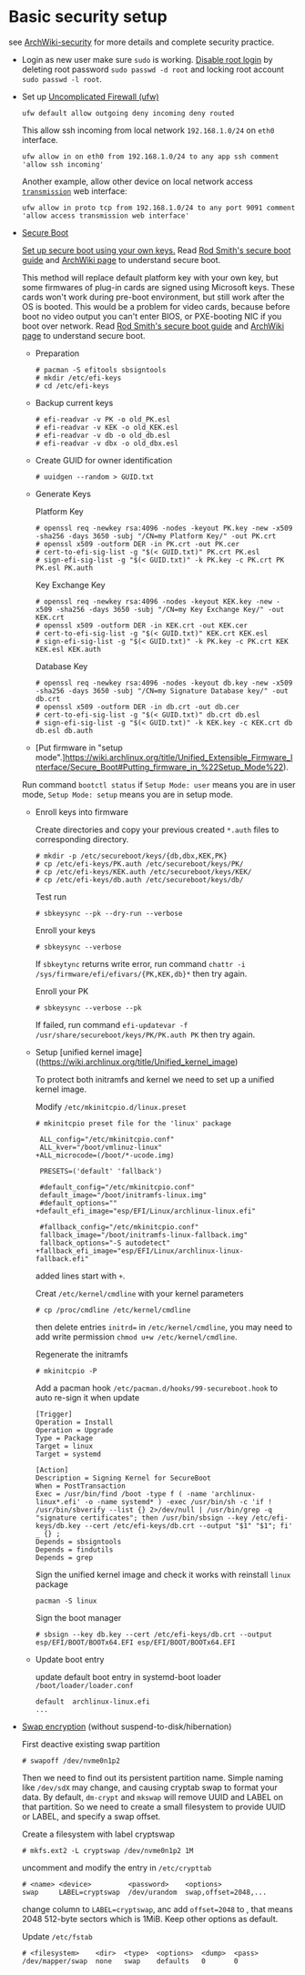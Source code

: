 # Basic security setup

see [ArchWiki-security](https://wiki.archlinux.org/title/Security) for more details and complete security practice.

- Login as new user make sure `sudo` is working.
  [Disable root login](https://wiki.archlinux.org/title/Sudo#Disable_root_login) 
  by deleting root password `sudo passwd -d root` and 
  locking root account `sudo passwd -l root`.

- Set up [Uncomplicated Firewall (ufw)](https://wiki.archlinux.org/title/Uncomplicated_Firewall)
  ```
  ufw default allow outgoing deny incoming deny routed
  ```
  This allow ssh incoming from local network `192.168.1.0/24` on `eth0` interface.
  ```
  ufw allow in on eth0 from 192.168.1.0/24 to any app ssh comment 'allow ssh incoming'
  ```
  Another example, allow other device on local network access [`transmission`](https://wiki.archlinux.org/title/Transmission) web interface:
  ```
  ufw allow in proto tcp from 192.168.1.0/24 to any port 9091 comment 'allow access transmission web interface'
  ```

- [Secure Boot](https://wiki.archlinux.org/title/Unified_Extensible_Firmware_Interface/Secure_Boot#Signing_EFI_binaries)

  [Set up secure boot using your own keys.](https://wiki.archlinux.org/title/Unified_Extensible_Firmware_Interface/Secure_Boot#Using_your_own_keys) 
  Read [Rod Smith's secure boot guide](https://www.rodsbooks.com/efi-bootloaders/controlling-sb.html) and [ArchWiki page](https://wiki.archlinux.org/title/Unified_Extensible_Firmware_Interface/Secure_Boot) to understand secure boot.
  
  This method will replace default platform key with your own key,
  but some firmwares of plug-in cards are signed using Microsoft keys.
  These cards won't work during pre-boot environment,
  but still work after the OS is booted.
  This would be a problem for video cards, because before boot no video output you can't enter BIOS, 
  or PXE-booting NIC if you boot over network.
  Read [Rod Smith's secure boot guide](https://www.rodsbooks.com/efi-bootloaders/controlling-sb.html) and [ArchWiki page](https://wiki.archlinux.org/title/Unified_Extensible_Firmware_Interface/Secure_Boot) to understand secure boot.
  
  - Preparation
  
    ```
    # pacman -S efitools sbsigntools
    # mkdir /etc/efi-keys
    # cd /etc/efi-keys
    ```
  - Backup current keys

    ```
    # efi-readvar -v PK -o old_PK.esl
    # efi-readvar -v KEK -o old_KEK.esl
    # efi-readvar -v db -o old_db.esl
    # efi-readvar -v dbx -o old_dbx.esl
    ```
  - Create GUID for owner identification

    ```
    # uuidgen --random > GUID.txt
    ```
    
  - Generate Keys 
    
    Platform Key
    ```
    # openssl req -newkey rsa:4096 -nodes -keyout PK.key -new -x509 -sha256 -days 3650 -subj "/CN=my Platform Key/" -out PK.crt
    # openssl x509 -outform DER -in PK.crt -out PK.cer
    # cert-to-efi-sig-list -g "$(< GUID.txt)" PK.crt PK.esl
    # sign-efi-sig-list -g "$(< GUID.txt)" -k PK.key -c PK.crt PK PK.esl PK.auth
    ```
    Key Exchange Key
    ```
    # openssl req -newkey rsa:4096 -nodes -keyout KEK.key -new -x509 -sha256 -days 3650 -subj "/CN=my Key Exchange Key/" -out KEK.crt
    # openssl x509 -outform DER -in KEK.crt -out KEK.cer
    # cert-to-efi-sig-list -g "$(< GUID.txt)" KEK.crt KEK.esl
    # sign-efi-sig-list -g "$(< GUID.txt)" -k PK.key -c PK.crt KEK KEK.esl KEK.auth
    ```
    Database Key
    ```
    # openssl req -newkey rsa:4096 -nodes -keyout db.key -new -x509 -sha256 -days 3650 -subj "/CN=my Signature Database key/" -out db.crt
    # openssl x509 -outform DER -in db.crt -out db.cer
    # cert-to-efi-sig-list -g "$(< GUID.txt)" db.crt db.esl
    # sign-efi-sig-list -g "$(< GUID.txt)" -k KEK.key -c KEK.crt db db.esl db.auth
    ```
  
  - [Put firmware in "setup mode".]https://wiki.archlinux.org/title/Unified_Extensible_Firmware_Interface/Secure_Boot#Putting_firmware_in_%22Setup_Mode%22).
  
  Run command `bootctl status` if `Setup Mode: user` means you are in user mode, `Setup Mode: setup` means you are in setup mode.
  
  - Enroll keys into firmware

    Create directories and copy your previous created `*.auth` files to corresponding directory.
    ```
    # mkdir -p /etc/secureboot/keys/{db,dbx,KEK,PK}
    # cp /etc/efi-keys/PK.auth /etc/secureboot/keys/PK/
    # cp /etc/efi-keys/KEK.auth /etc/secureboot/keys/KEK/
    # cp /etc/efi-keys/db.auth /etc/secureboot/keys/db/
    ```
    Test run
    ```
    # sbkeysync --pk --dry-run --verbose
    ```
    Enroll your keys
    ```
    # sbkeysync --verbose
    ```
    If `sbkeytync` returns write error, run  command `chattr -i /sys/firmware/efi/efivars/{PK,KEK,db}*` then try again.
    
    Enroll your PK
    ```
    # sbkeysync --verbose --pk
    ```
    If failed, run command `efi-updatevar -f /usr/share/secureboot/keys/PK/PK.auth PK` then try again.
  
  - Setup [unified kernel image]((https://wiki.archlinux.org/title/Unified_kernel_image)
  
    To protect both initramfs and kernel we need to set up a unified kernel image.
  
    Modify `/etc/mkinitcpio.d/linux.preset`
    ```
    # mkinitcpio preset file for the 'linux' package

     ALL_config="/etc/mkinitcpio.conf"
     ALL_kver="/boot/vmlinuz-linux"
    +ALL_microcode=(/boot/*-ucode.img)

     PRESETS=('default' 'fallback')

     #default_config="/etc/mkinitcpio.conf"
     default_image="/boot/initramfs-linux.img"
     #default_options=""
    +default_efi_image="esp/EFI/Linux/archlinux-linux.efi"

     #fallback_config="/etc/mkinitcpio.conf"
     fallback_image="/boot/initramfs-linux-fallback.img"
     fallback_options="-S autodetect"
    +fallback_efi_image="esp/EFI/Linux/archlinux-linux-fallback.efi"
    ```
    added lines start with `+`.
  
    Creat `/etc/kernel/cmdline` with your kernel parameters
    ```
    # cp /proc/cmdline /etc/kernel/cmdline
    ```
    then delete entries `initrd=` in `/etc/kernel/cmdline`, you may need to add write permission `chmod u+w /etc/kernel/cmdline`.
    
    Regenerate the initramfs
    ```
    # mkinitcpio -P
    ```
    Add a pacman hook `/etc/pacman.d/hooks/99-secureboot.hook` to auto re-sign it when update
    ```
    [Trigger]
    Operation = Install
    Operation = Upgrade
    Type = Package
    Target = linux
    Target = systemd

    [Action]
    Description = Signing Kernel for SecureBoot
    When = PostTransaction
    Exec = /usr/bin/find /boot -type f ( -name 'archlinux-linux*.efi' -o -name systemd* ) -exec /usr/bin/sh -c 'if ! /usr/bin/sbverify --list {} 2>/dev/null | /usr/bin/grep -q "signature certificates"; then /usr/bin/sbsign --key /etc/efi-keys/db.key --cert /etc/efi-keys/db.crt --output "$1" "$1"; fi' _ {} ;
    Depends = sbsigntools
    Depends = findutils
    Depends = grep
    ```
    
    Sign the unified kernel image and check it works with reinstall `linux` package
    ```
    pacman -S linux
    ```
    Sign the boot manager
    ```
    # sbsign --key db.key --cert /etc/efi-keys/db.crt --output esp/EFI/BOOT/BOOTx64.EFI esp/EFI/BOOT/BOOTx64.EFI
    ```
  - Update boot entry
   
    update default boot entry in systemd-boot loader `/boot/loader/loader.conf`
    ```
    default  archlinux-linux.efi
    ...
    ```
 
- [Swap encryption](https://wiki.archlinux.org/title/Dm-crypt/Swap_encryption) (without suspend-to-disk/hibernation)
  
  First deactive existing swap partition
  ```
  # swapoff /dev/nvme0n1p2
  ```
  Then we need to find out its persistent partition name.
  Simple naming like `/dev/sdX` may change, and causing cryptab swap to format your data.
  By default, `dm-crypt` and `mkswap` will remove UUID and LABEL on that partition.
  So we need to create a small filesystem to provide UUID or LABEL,
  and specify a swap offset.
  
  Create a filesystem with label cryptswap
  ```
  # mkfs.ext2 -L cryptswap /dev/nvme0n1p2 1M
  ```
  uncomment and modify the entry in `/etc/crypttab`
  ```
  # <name> <device>         <password>    <options>
  swap     LABEL=cryptswap  /dev/urandom  swap,offset=2048,...
  ```
  change <device> column to `LABEL=cryptswap`, anc add `offset=2048` to <options>, that means 2048 512-byte sectors which is 1MiB. Keep other options as default.
  
  Update `/etc/fstab`
  ```
  # <filesystem>    <dir>  <type>  <options>  <dump>  <pass>
  /dev/mapper/swap  none   swap    defaults   0       0
  ```
